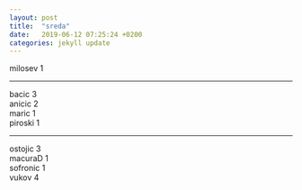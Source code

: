 ```yaml
---
layout: post
title:  "sreda"
date:   2019-06-12 07:25:24 +0200
categories: jekyll update
---
```


milosev 1  

***

bacic 3  
anicic 2  
maric 1  
piroski 1  

***

ostojic 3  
macuraD 1  
sofronic 1  
vukov 4  